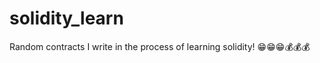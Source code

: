 # solidity_learn
Random contracts I write in the process of learning solidity! :grin::grin::grin::moneybag::moneybag::moneybag:
